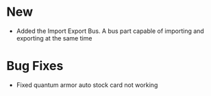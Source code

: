 # New
- Added the Import Export Bus. A bus part capable of importing and exporting at the same time

# Bug Fixes
- Fixed quantum armor auto stock card not working